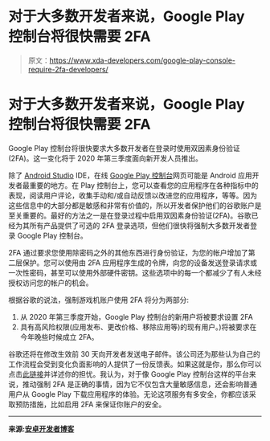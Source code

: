 # 对于大多数开发者来说，Google Play 控制台将很快需要 2FA

> 原文：<https://www.xda-developers.com/google-play-console-require-2fa-developers/>

# 对于大多数开发者来说，Google Play 控制台将很快需要 2FA

Google Play 控制台将很快要求大多数开发者在登录时使用双因素身份验证(2FA)。这一变化将于 2020 年第三季度面向新开发人员推出。

除了 [Android Studio](https://www.xda-developers.com/tag/android-studio/) IDE，在线 [Google Play 控制台](https://www.xda-developers.com/tag/google-play-console/)网页可能是 Android 应用开发者最重要的地方。在 Play 控制台上，您可以查看您的应用程序在各种指标中的表现，阅读用户评论，收集手动和/或自动反馈以改进您的应用程序，等等。因为这些信息中的大部分都是敏感和非常有价值的，所以开发者保护他们的谷歌账户是至关重要的。最好的方法之一是在登录过程中启用双因素身份验证(2FA)。谷歌已经为其所有产品提供了可选的 2FA 登录选项，但他们很快将强制大多数开发者登录 Google Play 控制台。

2FA 通过要求您使用除密码之外的其他东西进行身份验证，为您的帐户增加了第二层保护。您可以使用由 2FA 应用程序生成的令牌，向您的设备发送登录请求或一次性密码，甚至可以使用外部硬件密钥。这些选项中的每一个都减少了有人未经授权访问您的帐户的机会。

根据谷歌的说法，强制游戏机账户使用 2FA 将分为两部分:

1.  从 2020 年第三季度开始，Google Play 控制台的新用户将被要求设置 2FA
2.  具有高风险权限(应用发布、更改价格、移除应用等)的现有用户。)将被要求在今年晚些时候成立 2FA。

谷歌还将在修改生效前 30 天向开发者发送电子邮件。该公司还为那些认为自己的工作流程会受到变化负面影响的人提供了一份反馈表。如果这就是你，那么你可以点击[此链接](https://docs.google.com/forms/d/e/1FAIpQLSf5n6BEfzbVgUPBs11Kt5hS2jf88Pomtbm_S20Bll1Lfw3GJg/viewform)并详述你的担忧。我认为，对于像 Google Play 控制台这样的平台来说，推动强制 2FA 是正确的事情，因为它不仅包含大量敏感信息，还会影响普通用户从 Google Play 下载应用程序的体验。无论这项服务有多安全，你都应该采取预防措施，比如启用 2FA 来保证你账户的安全。

* * *

**来源:[安卓开发者博客](https://android-developers.googleblog.com/2020/08/android-developers.googplay-console-2-step-verification.html)**